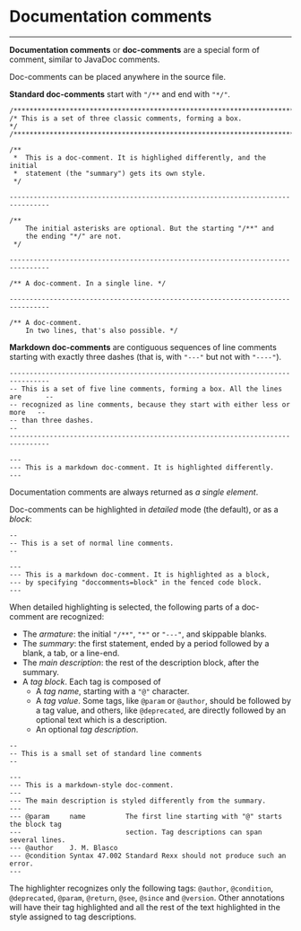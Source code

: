 Documentation comments
======================

----------------------------------------

**Documentation comments** or **doc-comments** are a special
form of comment, similar to JavaDoc comments.

Doc-comments can be placed anywhere in the source file.

**Standard doc-comments** start with `"/**` and end with `"*/"`.

~~~rexx
/******************************************************************************/
/* This is a set of three classic comments, forming a box.                    */
/******************************************************************************/

/**
 *  This is a doc-comment. It is highlighed differently, and the initial
 *  statement (the "summary") gets its own style.
 */

--------------------------------------------------------------------------------

/**
    The initial asterisks are optional. But the starting "/**" and
    the ending "*/" are not.
 */

--------------------------------------------------------------------------------

/** A doc-comment. In a single line. */

--------------------------------------------------------------------------------

/** A doc-comment.
    In two lines, that's also possible. */

~~~


**Markdown doc-comments** are contiguous sequences
of line comments starting with exactly three dashes
(that is, with `"---"` but not with `"----"`).

~~~rexx
--------------------------------------------------------------------------------
-- This is a set of five line comments, forming a box. All the lines are      --
-- recognized as line comments, because they start with either less or more   --
-- than three dashes.                                                         --
--------------------------------------------------------------------------------

---
--- This is a markdown doc-comment. It is highlighted differently.
---
~~~

Documentation comments are always returned as *a single element*.

Doc-comments can be highlighted in _detailed_ mode (the default), or
as a _block_:

~~~rexx {doccomments=block}
--
-- This is a set of normal line comments.
--

---
--- This is a markdown doc-comment. It is highlighted as a block,
--- by specifying "doccomments=block" in the fenced code block.
---
~~~

When detailed highlighting is selected, the following parts
of a doc-comment are recognized:

+ The _armature_: the initial `"/**"`, `"*"` or `"---"`, and
  skippable blanks.
+ The _summary_: the first statement, ended by a period
  followed by a blank, a tab, or a line-end.
+ The _main description_: the rest of the description block,
  after the summary.
+ A _tag block_. Each tag is composed of
  + A _tag name_, starting with a `"@"` character.
  + A _tag value_. Some tags, like `@param` or `@author`, should
    be followed by a tag value, and others, like `@deprecated`,
    are directly followed by an optional text which is a description.
  + An optional _tag description_.

```rexx
--
-- This is a small set of standard line comments
--

---
--- This is a markdown-style doc-comment.
---
--- The main description is styled differently from the summary.
---
--- @param     name          The first line starting with "@" starts the block tag
---                          section. Tag descriptions can span several lines.
--- @author    J. M. Blasco
--- @condition Syntax 47.002 Standard Rexx should not produce such an error.
---
```

The highlighter recognizes only the following tags: `@author`, `@condition`,
`@deprecated`, `@param`, `@return`, `@see`, `@since` and `@version`.
Other annotations will have their tag highlighted and all the rest of the text highlighted
in the style assigned to tag descriptions.
